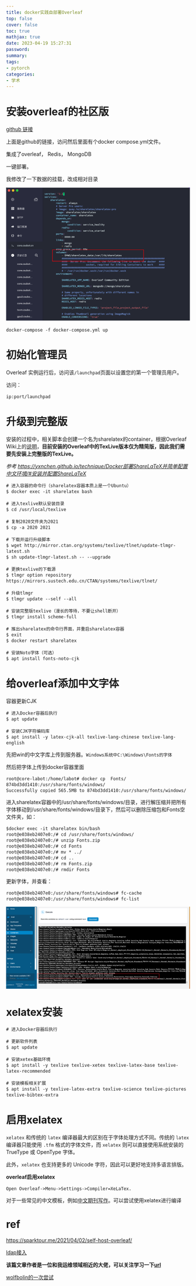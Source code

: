 ```yaml
---
title: docker实践自部署Overleaf
top: false
cover: false
toc: true
mathjax: true
date: 2023-04-19 15:27:31
password:
summary:
tags:
- pytorch
categories:
- 学术
---
```

# 安装overleaf的社区版

[github 链接](https://github.com/overleaf/overleaf)

上面是github的链接，访问然后里面有个docker compose.yml文件。

集成了overleaf， Redis， MongoDB

一键部署。

我修改了一下数据的挂载，改成相对目录

![image-20230413234939354](https://raw.githubusercontent.com/kengerlwl/kengerlwl.github.io/master/image/72eba7038b7a0441bc4cabfa1b6703c9/ad50ab79944109ff4ada7a17760076a3.png)

```
docker-compose -f docker-compose.yml up
```





# 初始化管理员

Overleaf 实例运行后，访问该`/launchpad`页面以设置您的第一个管理员用户。

访问：

```
ip:port/launchpad
```







# 升级到完整版

安装的过程中，相关脚本会创建一个名为sharelatex的container，根据Overleaf Wiki上的[说明](https://github.com/overleaf/overleaf/wiki/Server-Pro:-setup)，**目前安装的Overleaf中的TexLive版本仅为精简版，因此我们需要先安装上完整版的TexLive。**

*参考 https://yxnchen.github.io/technique/Docker部署ShareLaTeX并简单配置中文环境/#安装并配置ShareLaTeX*

```
# 进入容器的命令行（sharelatex容器本质上是一个Ubuntu）
$ docker exec -it sharelatex bash

# 进入texlive默认安装目录
$ cd /usr/local/texlive

# 复制2020文件夹为2021
$ cp -a 2020 2021

# 下载并运行升级脚本
$ wget http://mirror.ctan.org/systems/texlive/tlnet/update-tlmgr-latest.sh
$ sh update-tlmgr-latest.sh -- --upgrade

# 更换texlive的下载源
$ tlmgr option repository https://mirrors.sustech.edu.cn/CTAN/systems/texlive/tlnet/

# 升级tlmgr
$ tlmgr update --self --all

# 安装完整版texlive（漫长的等待，不要让shell断开）
$ tlmgr install scheme-full

# 推出sharelatex的命令行界面，并重启sharelatex容器
$ exit
$ docker restart sharelatex

# 安装Noto字体（可选）
$ apt install fonts-noto-cjk
```





# 给overleaf添加中文字体

容器更新CJK

```
# 进入Docker容器后执行
$ apt update
 
# 安装CJK字符编码库
$ apt install -y latex-cjk-all texlive-lang-chinese texlive-lang-english
```



先把win的中文字库上传到服务器。`Windows系统中C:\Windows\Fonts的字体`



然后把字体上传到docker容器里面

```
root@core-labot:/home/labot# docker cp  Fonts/ 874bd3dd1410:/usr/share/fonts/windows/
Successfully copied 565.5MB to 874bd3dd1410:/usr/share/fonts/windows/
```



进入sharelatex容器中的/usr/share/fonts/windows/目录，进行解压缩并把所有字体移动到/usr/share/fonts/windows/目录下，然后可以删除压缩包和Fonts空文件夹，如：

```text
$docker exec -it sharelatex bin/bash
root@e038eb2407e0:/# cd /usr/share/fonts/windows/
root@e038eb2407e0:/# unzip Fonts.zip
root@e038eb2407e0:/# cd Fonts
root@e038eb2407e0:/# mv * ../
root@e038eb2407e0:/# cd ..
root@e038eb2407e0:/# rm Fonts.zip
root@e038eb2407e0:/# rmdir Fonts
```

更新字体，并查看：

```text
root@e038eb2407e0:/usr/share/fonts/windows# fc-cache
root@e038eb2407e0:/usr/share/fonts/windows# fc-list
```

![image-20230419160545910](https://raw.githubusercontent.com/kengerlwl/kengerlwl.github.io/master/image/72eba7038b7a0441bc4cabfa1b6703c9/8fb75c02b80f49fb798ddce6769a67ad.png)





# xelatex安装

```
# 进入Docker容器后执行
 
# 更新软件列表
$ apt update
 
# 安装xetex基础环境
$ apt install -y texlive texlive-xetex texlive-latex-base texlive-latex-recommended
 
# 安装模板相关扩展
$ apt install -y texlive-latex-extra texlive-science texlive-pictures texlive-bibtex-extra
```





# 启用xelatex

`xelatex` 和传统的 `latex` 编译器最大的区别在于字体处理方式不同。传统的 `latex` 编译器只能使用 `.tfm` 格式的字体文件，而 `xelatex` 则可以直接使用系统安装的 TrueType 或 OpenType 字体。

此外，`xelatex` 也支持更多的 Unicode 字符，因此可以更好地支持多语言排版。

**overleaf启用xelatex**

```
Open Overleaf->Menu->Settings->Compiler=XeLaTex.
```



对于一些常见的中文模板，例如[中文期刊写作](https://www.overleaf.com/latex/templates/zhong-wen-qi-kan-xie-zuo/mmdfzcknjtjw)。可以尝试使用xelatex进行编译





# ref

https://sparktour.me/2021/04/02/self-host-overleaf/

[ldap接入](https://sparktour.me/2022/06/11/self-host-overleaf-with-ldap-and-oauth2-support/)

**该篇文章作者是一位和我运维领域相近的大佬，可以关注学习一下[url](https://sparktour.me/archives/)**

[wolfbolin的一次尝试](https://github.com/CSUcse/CSUthesis/issues/32)
